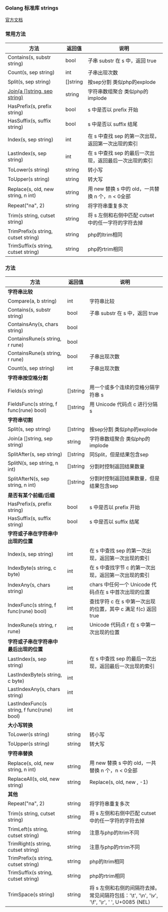### Golang 标准库 strings
[官方文档](https://golang.google.cn/pkg/strings/) 


### 常用方法
| 方法 | 返回值 | 说明 |
| --- | --- | --- |
| Contains(s, substr string) | bool | 子串 substr 在 s 中，返回 true  |
| Count(s, sep string) | int |  子串出现次数 |
| Split(s, sep string) | []string | 按sep分割 类似php的explode |
| [Join(a []string, sep string)](https://golang.google.cn/pkg/strings/#Join)  | string | 字符串数组聚合 类似php的implode |
| HasPrefix(s, prefix string) | bool | s 中是否以 prefix 开始 |
| HasSuffix(s, suffix string) | bool | s 中是否以 suffix 结尾 |
| Index(s, sep string) | int | 在 s 中查找 sep 的第一次出现，返回第一次出现的索引 |
| LastIndex(s, sep string) | int | 在 s 中查找 sep 的最后一次出现，返回最后一次出现的索引 |
| ToLower(s string) | string | 转小写 |
| ToUpper(s string) | string | 转大写 |
| Replace(s, old, new string, n int) | string | 用 new 替换 s 中的 old，一共替换 n 个，n < 0全部 |
| Repeat("na", 2) | string | 将字符串重复多次 |
| Trim(s string, cutset string) | string | 将 s 左侧和右侧中匹配 cutset 中的任一字符的字符去掉 |
| TrimPrefix(s string, cutset string) | string | php的ltrim相同 |
| TrimSuffix(s string, cutset string) | string | php的rtrim相同 |



### 方法
| 方法 | 返回值 | 说明 |
| --- | --- | --- |
| **字符串比较** |
| Compare(a, b string)  | int | 字符串比较  |
| Contains(s, substr string) | bool | 子串 substr 在 s 中，返回 true  |
| ContainsAny(s, chars string)| bool |   |
| ContainsRune(s string, r rune) | bool |   |
| ContainsRune(s string, r rune) | bool |  子串出现次数 |
| Count(s, sep string) | int |  子串出现次数 |
| **字符串按空格分割** |
| Fields(s string) | []string | 用一个或多个连续的空格分隔字符串 s |
| FieldsFunc(s string, f func(rune) bool) | []string | 用 Unicode 代码点 c 进行分隔 s |
| **字符串切割** | |   |
| Split(s, sep string) | []string | 按sep分割 类似php的explode |
| Join(a []string, sep string) | string | 字符串数组聚合 类似php的implode |
| SplitAfter(s, sep string) | []string | 同Split，但是结果包含sep |
| SplitN(s, sep string, n int) | []string | 分割时控制返回结果数量 |
| SplitAfterN(s, sep string, n int) | []string | 分割时控制返回结果数量，但是结果包含sep |
| **是否有某个前缀/后缀** |
| HasPrefix(s, prefix string) | bool | s 中是否以 prefix 开始 |
| HasSuffix(s, suffix string) | bool | s 中是否以 suffix 结尾 |
| **字符或子串在字符串中出现的位置** |
| Index(s, sep string) | int | 在 s 中查找 sep 的第一次出现，返回第一次出现的索引 |
| IndexByte(s string, c byte) | int | 在 s 中查找字节 c 的第一次出现，返回第一次出现的索引 |
| IndexAny(s, chars string) | int | chars 中任何一个 Unicode 代码点在 s 中首次出现的位置 |
| IndexFunc(s string, f func(rune) bool) | int | 查找字符 c 在 s 中第一次出现的位置，其中 c 满足 f(c) 返回 true |
| IndexRune(s string, r rune) | int | Unicode 代码点 r 在 s 中第一次出现的位置 |
| **字符或子串在字符串中最后出现的位置** |
| LastIndex(s, sep string) | int | 在 s 中查找 sep 的最后一次出现，返回最后一次出现的索引 |
| LastIndexByte(s string, c byte) | int |  |
| LastIndexAny(s, chars string) | int |  |
| LastIndexFunc(s string, f func(rune) bool) | int |  |
| **大小写转换** |
| ToLower(s string) | string | 转小写 |
| ToUpper(s string) | string | 转大写 |
| **字符串替换** |
| Replace(s, old, new string, n int) | string | 用 new 替换 s 中的 old，一共替换 n 个，n < 0全部 |
| ReplaceAll(s, old, new string) | string | Replace(s, old, new , -1) |
| **其他** |
| Repeat("na", 2) | string | 将字符串重复多次 |
| Trim(s string, cutset string) | string | 将 s 左侧和右侧中匹配 cutset 中的任一字符的字符去掉 |
| TrimLeft(s string, cutset string) | string | 注意与php的ltrim不同 |
| TrimRight(s string, cutset string) | string | 注意与php的rtrim不同 |
| TrimPrefix(s string, cutset string) | string | php的ltrim相同 |
| TrimSuffix(s string, cutset string) | string | php的rtrim相同 |
| TrimSpace(s string) | string | 将 s 左侧和右侧的间隔符去掉。常见间隔符包括：'\t', '\n', '\v', '\f', '\r', ' ', U+0085 (NEL) |


